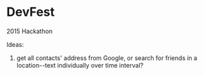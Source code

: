 # DevFest
2015 Hackathon 

Ideas:

1. get all contacts' address from Google, or search for friends in a location--text individually over time interval?
